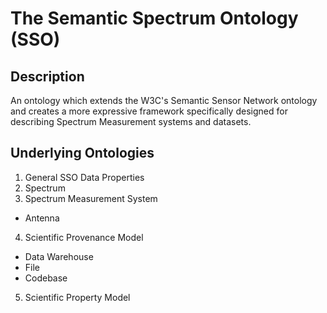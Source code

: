 # The Semantic Spectrum Ontology (SSO)

## Description
An ontology which extends the W3C's Semantic Sensor Network ontology and creates a more expressive framework specifically designed for describing Spectrum Measurement systems and datasets.

## Underlying Ontologies
1. General SSO Data Properties
2. Spectrum
3. Spectrum Measurement System
  * Antenna
4. Scientific Provenance Model
  * Data Warehouse
  * File
  * Codebase
5. Scientific Property Model
